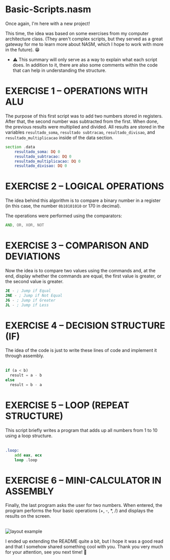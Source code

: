 # Basic-Scripts.nasm 
Once again, I'm here with a new project!

This time, the idea was based on some exercises from my computer architecture class. (They aren't complex scripts, but they served as a great gateway for me to learn more about NASM, which I hope to work with more in the future). 😁

+ ⚠ This summary will only serve as a way to explain what each script does. In addition to it, there are also some comments within the code that can help in understanding the structure.

<h1>EXERCISE 1 – OPERATIONS WITH ALU</h1>

The purpose of this first script was to add two numbers stored in registers. After that, the second number was subtracted from the first. When done, the previous results were multiplied and divided.
All results are stored in the variables ```resultado_soma```, ```resultado subtracao```, ```resultado_divisao```, and ```resultado_multiplicacao``` inside of the data section.

``` asm
section .data
    resultado_soma: DQ 0
    resultado_subtracao: DQ 0
    resultado_multiplicacao: DQ 0
    resultado_divisao: DQ 0
```

<h1>EXERCISE 2 – LOGICAL OPERATIONS</h1>

The idea behind this algorithm is to compare a binary number in a register (in this case, the number ```0b10101010``` or 170 in decimal).

The operations were performed using the comparators: 

``` asm
AND, OR, XOR, NOT
```

<h1>EXERCISE 3 – COMPARISON AND DEVIATIONS</h1>

Now the idea is to compare two values using the commands and, at the end, display whether the commands are equal, the first value is greater, or the second value is greater.

``` nasm
JE - ; Jump if Equal
JNE - ; Jump if Not Equal
JG - ; Jump if Greater
JL - ; Jump if Less
```

<h1>EXERCISE 4 – DECISION STRUCTURE (IF)</h1>
The idea of the code is just to write these lines of code and implement it through assembly.
<br>
<br>

``` javascript
if (a < b)
  result = a - b
else
  result = b - a
```

<h1>EXERCISE 5 – LOOP (REPEAT STRUCTURE)</h1>
This script briefly writes a program that adds up all numbers from 1 to 10 using a loop structure.
<br>
<br>

``` asm
.loop:
    add eax, ecx
    loop .loop 
```

<h1>EXERCISE 6 – MINI-CALCULATOR IN ASSEMBLY</h1>
Finally, the last program asks the user for two numbers. When entered, the program performs the four basic operations (+, -, *, /) and displays the results on the screen.
<br>
<br>

![layout example](https://github.com/user-attachments/assets/782d9b6d-09f6-4c2f-9c7e-c7ea02e535d0)

I ended up extending the README quite a bit, but I hope it was a good read and that I somehow shared something cool with you.
Thank you very much for your attention, see you next time! 🤍
